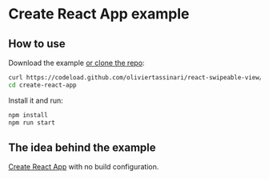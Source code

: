 # Create React App example

## How to use

Download the example [or clone the repo](https://github.com/oliviertassinari/react-swipeable-view):

```bash
curl https://codeload.github.com/oliviertassinari/react-swipeable-view/tar.gz/v1-beta | tar -xz --strip=2 react-swipeable-view-master/examples/create-react-app
cd create-react-app
```

Install it and run:

```bash
npm install
npm run start
```

## The idea behind the example

[Create React App](https://github.com/facebookincubator/create-react-app) with no build configuration.
